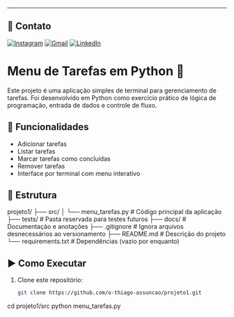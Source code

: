 ---

## 📲 Contato

[![Instagram](https://img.shields.io/badge/INSTAGRAM-pink?style=for-the-badge&logo=instagram&logoColor=white)](https://www.instagram.com/thiago.aires_/)
[![Gmail](https://img.shields.io/badge/GMAIL-333333?style=for-the-badge&logo=gmail&logoColor=white)](mailto:kbyteow@gmail.com)
[![LinkedIn](https://img.shields.io/badge/LINKEDIN-0A66C2?style=for-the-badge&logo=linkedin&logoColor=white)](https://www.linkedin.com/in/thiago-assunção-aires-moreira-b45091305)
# Menu de Tarefas em Python 📝

Este projeto é uma aplicação simples de terminal para gerenciamento de tarefas. Foi desenvolvido em Python como exercício prático de lógica de programação, entrada de dados e controle de fluxo.

## 🚀 Funcionalidades

- Adicionar tarefas
- Listar tarefas
- Marcar tarefas como concluídas
- Remover tarefas
- Interface por terminal com menu interativo

## 📂 Estrutura
projeto1/
├── src/
│ └── menu_tarefas.py # Código principal da aplicação
├── tests/ # Pasta reservada para testes futuros
├── docs/ # Documentação e anotações
├── .gitignore # Ignora arquivos desnecessários ao versionamento
├── README.md # Descrição do projeto
└── requirements.txt # Dependências (vazio por enquanto)



## ▶️ Como Executar

1. Clone este repositório:
   ```bash
   git clone https://github.com/o-thiago-assuncao/projeto1.git

cd projeto1/src
python menu_tarefas.py

